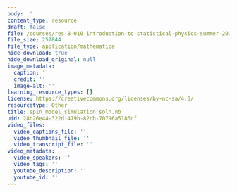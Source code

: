 ```yaml
---
body: ''
content_type: resource
draft: false
file: /courses/res-8-010-introduction-to-statistical-physics-summer-2018/spin_model_simulation_soln.nb
file_size: 257844
file_type: application/mathematica
hide_download: true
hide_download_original: null
image_metadata:
  caption: ''
  credit: ''
  image-alt: ''
learning_resource_types: []
license: https://creativecommons.org/licenses/by-nc-sa/4.0/
resourcetype: Other
title: spin_model_simulation_soln.nb
uid: 28b26e44-322d-479b-82cb-70796a5186cf
video_files:
  video_captions_file: ''
  video_thumbnail_file: ''
  video_transcript_file: ''
video_metadata:
  video_speakers: ''
  video_tags: ''
  youtube_description: ''
  youtube_id: ''
---
```

